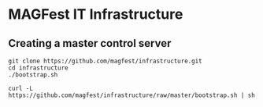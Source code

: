# MAGFest IT Infrastructure

## Creating a master control server

```
git clone https://github.com/magfest/infrastructure.git
cd infrastructure
./bootstrap.sh
```

```
curl -L https://github.com/magfest/infrastructure/raw/master/bootstrap.sh | sh
```

